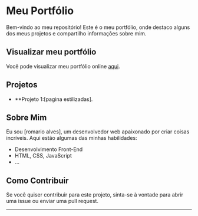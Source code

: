 # Meu Portfólio

Bem-vindo ao meu repositório! Este é o meu portfólio, onde destaco alguns dos meus projetos e compartilho informações sobre mim.

## Visualizar meu portfólio

Você pode visualizar meu portfólio online [aqui](https://github.com/romariosilva1992/minha-pagina-estilizada/edit/main).

## Projetos

- **Projeto 1:[pagina estilizadas].


## Sobre Mim

Eu sou [romario alves], um desenvolvedor web apaixonado por criar coisas incríveis. Aqui estão algumas das minhas habilidades:

- Desenvolvimento Front-End
- HTML, CSS, JavaScript
- ...

## Como Contribuir

Se você quiser contribuir para este projeto, sinta-se à vontade para abrir uma issue ou enviar uma pull request.

---

